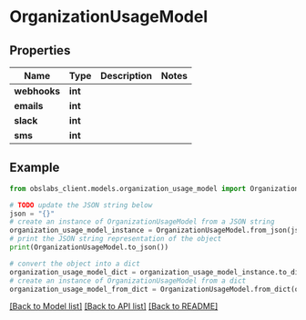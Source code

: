 # OrganizationUsageModel


## Properties

Name | Type | Description | Notes
------------ | ------------- | ------------- | -------------
**webhooks** | **int** |  | 
**emails** | **int** |  | 
**slack** | **int** |  | 
**sms** | **int** |  | 

## Example

```python
from obslabs_client.models.organization_usage_model import OrganizationUsageModel

# TODO update the JSON string below
json = "{}"
# create an instance of OrganizationUsageModel from a JSON string
organization_usage_model_instance = OrganizationUsageModel.from_json(json)
# print the JSON string representation of the object
print(OrganizationUsageModel.to_json())

# convert the object into a dict
organization_usage_model_dict = organization_usage_model_instance.to_dict()
# create an instance of OrganizationUsageModel from a dict
organization_usage_model_from_dict = OrganizationUsageModel.from_dict(organization_usage_model_dict)
```
[[Back to Model list]](../README.md#documentation-for-models) [[Back to API list]](../README.md#documentation-for-api-endpoints) [[Back to README]](../README.md)


